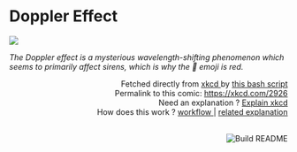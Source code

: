 # <b>Doppler Effect</b>

[![](https://imgs.xkcd.com/comics/doppler_effect.png)](https://xkcd.com/2926)

<i>The Doppler effect is a mysterious wavelength-shifting phenomenon which seems to primarily affect sirens, which is why the 🚨 emoji is red.</i>

<div align="right">
  Fetched directly from
  <a href="https://xkcd.com">
    xkcd
  </a>
  by
  <a href="https://github.com/Vanille-N/Vanille-N/blob/master/fetch">
    this bash script
  </a>
</div>
<div align="right">
  Permalink to this comic:
  <a href="https://xkcd.com/2926">
    https://xkcd.com/2926
  </a>
</div>
<div align="right">
  Need an explanation ?
  <a href="https://www.explainxkcd.com/wiki/index.php/2926">
    Explain xkcd
  </a>
</div>
<div align="right">
  How does this work ?
  <a href="https://github.com/Vanille-N/Vanille-N/blob/master/.github/workflows/build.yml">
    workflow
  </a>
  |
  <a href="https://simonwillison.net/2020/Jul/10/self-updating-profile-readme/">
    related explanation
  </a>
</div><br>

<a href="https://github.com/Vanille-N/Vanille-N/actions"><img src="https://github.com/Vanille-N/Vanille-N/workflows/Build%20README/badge.svg" align="right" alt="Build README"></a>
